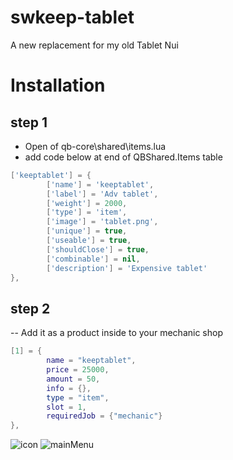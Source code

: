 # swkeep-tablet

A new replacement for my old Tablet Nui

# Installation

## step 1

- Open of qb-core\shared\items.lua
- add code below at end of QBShared.Items table

```lua
['keeptablet'] = {
        ['name'] = 'keeptablet',
        ['label'] = 'Adv tablet',
        ['weight'] = 2000,
        ['type'] = 'item',
        ['image'] = 'tablet.png',
        ['unique'] = true,
        ['useable'] = true,
        ['shouldClose'] = true,
        ['combinable'] = nil,
        ['description'] = 'Expensive tablet'
},
```

## step 2

-- Add it as a product inside to your mechanic shop

```lua
[1] = {
        name = "keeptablet",
        price = 25000,
        amount = 50,
        info = {},
        type = "item",
        slot = 1,
        requiredJob = {"mechanic"}
},
```

![icon](https://raw.githubusercontent.com/swkeep/swkeep-tablet/master/.github/images/swkeepTablet2.jpg)
![mainMenu](https://raw.githubusercontent.com/swkeep/swkeep-tablet/master/.github/images/swkeepTablet.jpg)
